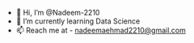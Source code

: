 - 👋 Hi, I’m @Nadeem-2210
- 🌱 I’m currently learning Data Science 
- 📫 Reach me at - nadeemaehmad2210@gmail.com

<!---
Nadeem-2210/Nadeem-2210 is a ✨ special ✨ repository because its `README.md` (this file) appears on your GitHub profile.
You can click the Preview link to take a look at your changes.
--->
